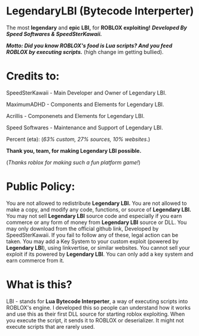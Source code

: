 # LegendaryLBI (Bytecode Interperter)

The most **legendary** and **epic** **LBI,** for **ROBLOX exploiting!** ***Developed By Speed Softwares & SpeedSterKawaii.***

***Motto: Did you know ROBLOX's food is Lua scripts? And you feed ROBLOX by executing scripts.*** (high change im getting bullied).

# Credits to:
SpeedSterKawaii - Main Developer and Owner of Legendary LBI.

MaximumADHD - Components and Elements for Legendary LBI.

Acrillis - Componenets and Elements for Legendary LBI.

Speed Softwares - Maintenance and Support of Legendary LBI.

Percent (eta): (_63% custom, 27% sources, 10% websites_.)

**Thank you, team, for making Legendary LBI possible.**

(*Thanks roblox for making such a fun platform game!*)

# Public Policy:
You are not allowed to redistribute **Legendary LBI.** You are not allowed to make a copy, and modify any code, functions, or source of **Legendary LBI.** You may not sell **Legendary LBI** source code and especially if you earn commerce or any form of money from **Legendary LBI** source or DLL. You may only download from the official github link, Developed by SpeedSterKawaii. If you fail to follow any of these, legal action can be taken. You may add a Key System to your custom exploit (powered by **Legendary LBI**), using linkvertise, or similar websites. You cannot sell your exploit if its powered by **Legendary LBI**. You can only add a key system and earn commerce from it.

# What is this?
LBI - stands for **Lua Bytecode Interperter**, a way of executing scripts into ROBLOX's engine. I developed this so people can understand how it works and use this as their first DLL source for starting roblox exploiting. When you execute the script, it sends it to ROBLOX or deserializer. It might not execute scripts that are rarely used.
